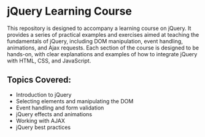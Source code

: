 # jQuery Learning Course

This repository is designed to accompany a learning course on jQuery. It provides a series of practical examples and exercises aimed at teaching the fundamentals of jQuery, including DOM manipulation, event handling, animations, and Ajax requests. Each section of the course is designed to be hands-on, with clear explanations and examples of how to integrate jQuery with HTML, CSS, and JavaScript.

## Topics Covered:

- Introduction to jQuery
- Selecting elements and manipulating the DOM
- Event handling and form validation
- jQuery effects and animations
- Working with AJAX
- jQuery best practices
